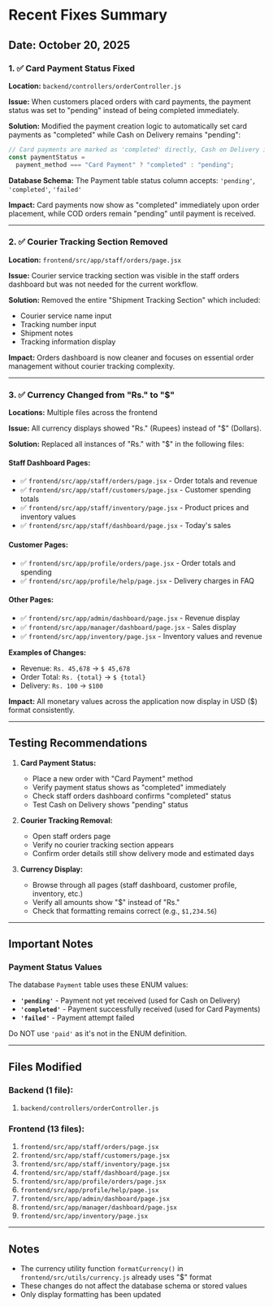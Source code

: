 # Recent Fixes Summary

## Date: October 20, 2025

### 1. ✅ Card Payment Status Fixed

**Location:** `backend/controllers/orderController.js`

**Issue:** When customers placed orders with card payments, the payment status was set to "pending" instead of being completed immediately.

**Solution:** Modified the payment creation logic to automatically set card payments as "completed" while Cash on Delivery remains "pending":

```javascript
// Card payments are marked as 'completed' directly, Cash on Delivery is 'pending'
const paymentStatus =
  payment_method === "Card Payment" ? "completed" : "pending";
```

**Database Schema:** The Payment table status column accepts: `'pending'`, `'completed'`, `'failed'`

**Impact:** Card payments now show as "completed" immediately upon order placement, while COD orders remain "pending" until payment is received.

---

### 2. ✅ Courier Tracking Section Removed

**Location:** `frontend/src/app/staff/orders/page.jsx`

**Issue:** Courier service tracking section was visible in the staff orders dashboard but was not needed for the current workflow.

**Solution:** Removed the entire "Shipment Tracking Section" which included:

- Courier service name input
- Tracking number input
- Shipment notes
- Tracking information display

**Impact:** Orders dashboard is now cleaner and focuses on essential order management without courier tracking complexity.

---

### 3. ✅ Currency Changed from "Rs." to "$"

**Locations:** Multiple files across the frontend

**Issue:** All currency displays showed "Rs." (Rupees) instead of "$" (Dollars).

**Solution:** Replaced all instances of "Rs." with "$" in the following files:

#### Staff Dashboard Pages:

- ✅ `frontend/src/app/staff/orders/page.jsx` - Order totals and revenue
- ✅ `frontend/src/app/staff/customers/page.jsx` - Customer spending totals
- ✅ `frontend/src/app/staff/inventory/page.jsx` - Product prices and inventory values
- ✅ `frontend/src/app/staff/dashboard/page.jsx` - Today's sales

#### Customer Pages:

- ✅ `frontend/src/app/profile/orders/page.jsx` - Order totals and spending
- ✅ `frontend/src/app/profile/help/page.jsx` - Delivery charges in FAQ

#### Other Pages:

- ✅ `frontend/src/app/admin/dashboard/page.jsx` - Revenue display
- ✅ `frontend/src/app/manager/dashboard/page.jsx` - Sales display
- ✅ `frontend/src/app/inventory/page.jsx` - Inventory values and revenue

**Examples of Changes:**

- Revenue: `Rs. 45,678` → `$ 45,678`
- Order Total: `Rs. {total}` → `$ {total}`
- Delivery: `Rs. 100` → `$100`

**Impact:** All monetary values across the application now display in USD ($) format consistently.

---

## Testing Recommendations

1. **Card Payment Status:**

   - Place a new order with "Card Payment" method
   - Verify payment status shows as "completed" immediately
   - Check staff orders dashboard confirms "completed" status
   - Test Cash on Delivery shows "pending" status

2. **Courier Tracking Removal:**

   - Open staff orders page
   - Verify no courier tracking section appears
   - Confirm order details still show delivery mode and estimated days

3. **Currency Display:**
   - Browse through all pages (staff dashboard, customer profile, inventory, etc.)
   - Verify all amounts show "$" instead of "Rs."
   - Check that formatting remains correct (e.g., `$1,234.56`)

---

## Important Notes

### Payment Status Values

The database `Payment` table uses these ENUM values:

- **`'pending'`** - Payment not yet received (used for Cash on Delivery)
- **`'completed'`** - Payment successfully received (used for Card Payments)
- **`'failed'`** - Payment attempt failed

Do NOT use `'paid'` as it's not in the ENUM definition.

---

## Files Modified

### Backend (1 file):

1. `backend/controllers/orderController.js`

### Frontend (13 files):

1. `frontend/src/app/staff/orders/page.jsx`
2. `frontend/src/app/staff/customers/page.jsx`
3. `frontend/src/app/staff/inventory/page.jsx`
4. `frontend/src/app/staff/dashboard/page.jsx`
5. `frontend/src/app/profile/orders/page.jsx`
6. `frontend/src/app/profile/help/page.jsx`
7. `frontend/src/app/admin/dashboard/page.jsx`
8. `frontend/src/app/manager/dashboard/page.jsx`
9. `frontend/src/app/inventory/page.jsx`

---

## Notes

- The currency utility function `formatCurrency()` in `frontend/src/utils/currency.js` already uses "$" format
- These changes do not affect the database schema or stored values
- Only display formatting has been updated
